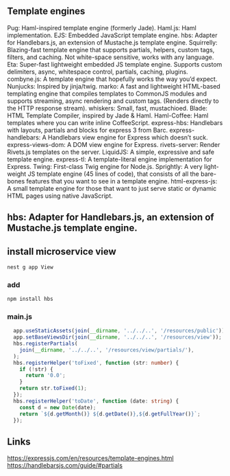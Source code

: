 ## Template engines
Pug: Haml-inspired template engine (formerly Jade).
Haml.js: Haml implementation.
EJS: Embedded JavaScript template engine.
hbs: Adapter for Handlebars.js, an extension of Mustache.js template engine.
Squirrelly: Blazing-fast template engine that supports partials, helpers, custom tags, filters, and caching. Not white-space sensitive, works with any language.
Eta: Super-fast lightweight embedded JS template engine. Supports custom delimiters, async, whitespace control, partials, caching, plugins.
combyne.js: A template engine that hopefully works the way you’d expect.
Nunjucks: Inspired by jinja/twig.
marko: A fast and lightweight HTML-based templating engine that compiles templates to CommonJS modules and supports streaming, async rendering and custom tags. (Renders directly to the HTTP response stream).
whiskers: Small, fast, mustachioed.
Blade: HTML Template Compiler, inspired by Jade & Haml.
Haml-Coffee: Haml templates where you can write inline CoffeeScript.
express-hbs: Handlebars with layouts, partials and blocks for express 3 from Barc.
express-handlebars: A Handlebars view engine for Express which doesn’t suck.
express-views-dom: A DOM view engine for Express.
rivets-server: Render Rivets.js templates on the server.
LiquidJS: A simple, expressive and safe template engine.
express-tl: A template-literal engine implementation for Express.
Twing: First-class Twig engine for Node.js.
Sprightly: A very light-weight JS template engine (45 lines of code), that consists of all the bare-bones features that you want to see in a template engine.
html-express-js: A small template engine for those that want to just serve static or dynamic HTML pages using native JavaScript.


## hbs: Adapter for Handlebars.js, an extension of Mustache.js template engine.

## install microservice view
```bash
nest g app View
```
### add 
```bash hbs
npm install hbs
```
### main.js
```ts
  app.useStaticAssets(join(__dirname, '../../..', '/resources/public'));
  app.setBaseViewsDir(join(__dirname, '../../..', '/resources/view'));
  hbs.registerPartials(
    join(__dirname, '../../..', '/resources/view/partials/'),
  );
  hbs.registerHelper('toFixed', function (str: number) {
    if (!str) {
      return '0.0';
    }
    return str.toFixed(1);
  });
  hbs.registerHelper('toDate', function (date: string) {
    const d = new Date(date);
    return `${d.getMonth()} ${d.getDate()},${d.getFullYear()}`;
  });
```
## Links
https://expressjs.com/en/resources/template-engines.html
https://handlebarsjs.com/guide/#partials